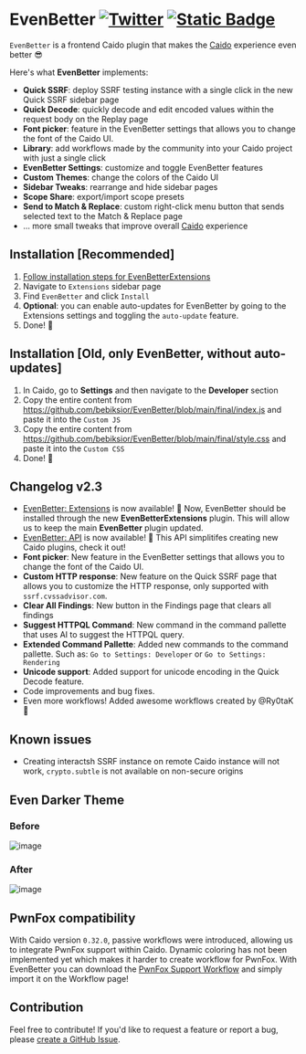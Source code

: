 # EvenBetter [![Twitter](https://img.shields.io/twitter/url/https/twitter.com/cloudposse.svg?style=social&label=Follow%20me)](https://twitter.com/bebiksior) [![Static Badge](https://img.shields.io/badge/TODO%20List-00000?style=flat&color=%233251ed)](https://github.com/users/bebiksior/projects/2)

`EvenBetter` is a frontend Caido plugin that makes the [Caido](https://github.com/caido) experience even better 😎

Here's what **EvenBetter** implements:

- **Quick SSRF**: deploy SSRF testing instance with a single click in the new Quick SSRF sidebar page
- **Quick Decode**: quickly decode and edit encoded values within the request body on the Replay page
- **Font picker**: feature in the EvenBetter settings that allows you to change the font of the Caido UI.
- **Library**: add workflows made by the community into your Caido project with just a single click
- **EvenBetter Settings**: customize and toggle EvenBetter features
- **Custom Themes**: change the colors of the Caido UI
- **Sidebar Tweaks**: rearrange and hide sidebar pages
- **Scope Share**: export/import scope presets
- **Send to Match & Replace**: custom right-click menu button that sends selected text to the Match & Replace page
- ... more small tweaks that improve overall [Caido](https://github.com/caido) experience

## Installation [Recommended]

1. [Follow installation steps for EvenBetterExtensions](https://github.com/bebiksior/EvenBetterExtensions)
2. Navigate to `Extensions` sidebar page
3. Find `EvenBetter` and click `Install`
4. **Optional**: you can enable auto-updates for EvenBetter by going to the Extensions settings and toggling the `auto-update` feature.
5. Done! 🎉

## Installation [Old, only EvenBetter, without auto-updates]

1. In Caido, go to **Settings** and then navigate to the **Developer** section
2. Copy the entire content from https://github.com/bebiksior/EvenBetter/blob/main/final/index.js and paste it into the `Custom JS`
3. Copy the entire content from https://github.com/bebiksior/EvenBetter/blob/main/final/style.css and paste it into the `Custom CSS`
4. Done! 🎉

## Changelog v2.3

- [EvenBetter: Extensions](https://github.com/bebiksior/EvenBetterExtensions) is now available! 🎉 Now, EvenBetter should be installed through the new **EvenBetterExtensions** plugin. This will allow us to keep the main **EvenBetter** plugin updated.
- [EvenBetter: API](https://github.com/bebiksior/EvenBetterAPI) is now available! 🎉 This API simplitifes creating new Caido plugins, check it out!
- **Font picker**: New feature in the EvenBetter settings that allows you to change the font of the Caido UI.
- **Custom HTTP response**: New feature on the Quick SSRF page that allows you to customize the HTTP response, only supported with `ssrf.cvssadvisor.com`.
- **Clear All Findings**: New button in the Findings page that clears all findings
- **Suggest HTTPQL Command**: New command in the command pallette that uses AI to suggest the HTTPQL query.
- **Extended Command Pallette**: Added new commands to the command pallette. Such as: `Go to Settings: Developer` or `Go to Settings: Rendering`
- **Unicode support**: Added support for unicode encoding in the Quick Decode feature.
- Code improvements and bug fixes.
- Even more workflows! Added awesome workflows created by @Ry0taK 🎉

## Known issues

- Creating interactsh SSRF instance on remote Caido instance will not work, `crypto.subtle` is not available on non-secure origins

## Even Darker Theme

### Before

![image](https://github.com/bebiksior/EvenBetter/assets/71410238/efd7a8b7-797b-4093-b794-acb162a72a64)

### After

![image](https://github.com/bebiksior/EvenBetter/assets/71410238/405d095e-338b-4796-b722-555d8eb73e92)

## PwnFox compatibility

With Caido version `0.32.0`, passive workflows were introduced, allowing us to integrate PwnFox support within Caido. Dynamic coloring has not been implemented yet which makes it harder to create workflow for PwnFox. With EvenBetter you can download the [PwnFox Support Workflow](https://github.com/bebiksior/EvenBetter/workflow/workflow-PwnFox_Support.json) and simply import it on the Workflow page!

## Contribution

Feel free to contribute! If you'd like to request a feature or report a bug, please [create a GitHub Issue](https://github.com/bebiksior/EvenBetter/issues/new).
